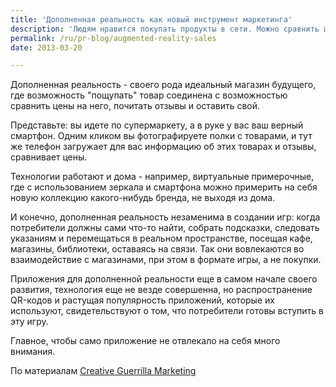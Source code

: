 ```yaml
---
title: 'Дополненная реальность как новый инструмент маркетинга'
description: 'Людям нравится покупать продукты в сети. Можно сравнить цены, почитать отзывы других покупателей. Это легче, это полезнее, проще сравнивать продукцию по каким-то параметрам. Но в то же время потребители не отказываются от покупок в реальном магазине - потому что есть вещи, которые хочется взять своими руками, посмотреть на ряды товаров на полке.'
permalink: /ru/pr-blog/augmented-reality-sales
date: 2013-03-20

---
```


Дополненная реальность - своего рода идеальный магазин будущего, где возможность "пощупать" товар  соединена с возможностью сравнить цены на него, почитать отзывы и оставить свой.

Представьте: вы идете по супермаркету, а в руке у вас ваш верный смартфон. Одним кликом вы фотографируете полки с товарами, и тут же телефон загружает для вас информацию об этих товарах и отзывы, сравнивает цены.

Технологии работают и дома - например, виртуальные примерочные, где с использованием зеркала и смартфона можно примерить на себя новую коллекцию какого-нибудь бренда, не выходя из дома.

И конечно, дополненная реальность незаменима в создании игр: когда потребители должны сами что-то найти, собрать подсказки, следовать указаниям и перемещаться в реальном пространстве, посещая кафе, магазины, библиотеки, оставаясь на связи. Так они вовлекаются во взаимодействие с магазинами, при этом в формате игры, а не покупки.

Приложения для дополненной реальности еще в самом начале своего развития, технология еще не везде совершенна, но распространение QR-кодов и растущая популярность приложений, которые их используют, свидетельствуют о том, что потребители готовы  вступить в эту игру.

Главное, чтобы само приложение не отвлекало на себя много внимания.

По материалам <a href="http://www.creativeguerrillamarketing.com/augmented-reality/how-augmented-reality-mobile-apps-help-shopping-online/">Creative Guerrilla Marketing </a>

